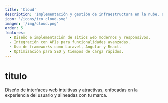 ```yaml
---
title: 'Cloud'
description: 'Implementación y gestión de infraestructura en la nube, asegurando escalabilidad, seguridad y un rendimiento óptimo para tus aplicaciones.'
icon: '/icons/ico_cloud.svg'
imagen: '/img/cloud.png'
order: 5
features:
  - Diseño e implementación de sitios web modernos y responsivos.
  - Integración con APIs para funcionalidades avanzadas.
  - Uso de frameworks como Laravel, Angular y React.
  - Optimización para SEO y tiempos de carga rápidos.
---
```

# titulo
Diseño de interfaces web intuitivas y atractivas, enfocadas en la experiencia del usuario y alineadas con tu marca.